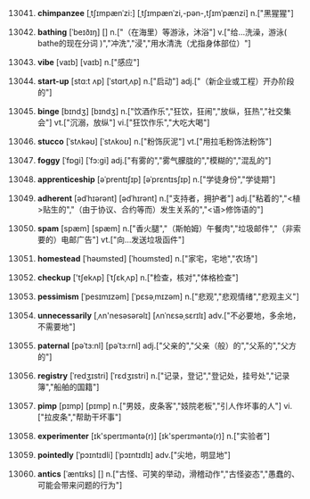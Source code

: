 13041. **chimpanzee**
[ˌtʃɪmpænˈzi:]  [ˌtʃɪmpænˈzi,-pən-,tʃɪmˈpænzi]
n.["黑猩猩"]  

13042. **bathing**
[ˈbeɪðɪŋ]  []
n.["（在海里）等游泳，沐浴"]  v.["给…洗澡，游泳( bathe的现在分词 )","冲洗","浸","用水清洗（尤指身体部位）"]  

13043. **vibe**
[vaɪb]  [vaɪb]
n.["感应"]  

13044. **start-up**
[stɑ:t ʌp]  [ˈstɑrtˌʌp]
n.["启动"]  adj.["（新企业或工程）开办阶段的"]  

13045. **binge**
[bɪndʒ]  [bɪndʒ]
n.["饮酒作乐","狂饮，狂闹","放纵，狂热","社交集会"]  vt.["沉溺，放纵"]  vi.["狂饮作乐","大吃大喝"]  

13046. **stucco**
[ˈstʌkəʊ]  [ˈstʌkoʊ]
n.["粉饰灰泥"]  vt.["用拉毛粉饰法粉饰"]  

13047. **foggy**
[ˈfɒgi]  [ˈfɔ:gi]
adj.["有雾的","雾气朦胧的","模糊的","混乱的"]  

13048. **apprenticeship**
[əˈprentɪʃɪp]  [əˈprɛntɪsʃɪp]
n.["学徒身份","学徒期"]  

13049. **adherent**
[ədˈhɪərənt]  [ədˈhɪrənt]
n.["支持者，拥护者"]  adj.["粘着的","<植>贴生的","（由于协议、合约等而）发生关系的","<语>修饰语的"]  

13050. **spam**
[spæm]  [spæm]
n.["香火腿","（斯帕姆）午餐肉","垃圾邮件","（非索要的）电邮广告"]  vt.["向…发送垃圾函件"]  

13051. **homestead**
[ˈhəʊmsted]  [ˈhoʊmsted]
n.["家宅，宅地","农场"]  

13052. **checkup**
['tʃekʌp]  [ˈtʃɛkˌʌp]
n.["检查，核对","体格检查"]  

13053. **pessimism**
[ˈpesɪmɪzəm]  [ˈpɛsəˌmɪzəm]
n.["悲观","悲观情绪","悲观主义"]  

13054. **unnecessarily**
[ˌʌn'nesəsərəlɪ]  [ʌnˈnɛsəˌsɛrɪlɪ]
adv.["不必要地，多余地，不需要地"]  

13055. **paternal**
[pəˈtɜ:nl]  [pəˈtɜ:rnl]
adj.["父亲的","父亲（般）的","父系的","父方的"]  

13056. **registry**
[ˈredʒɪstri]  [ˈrɛdʒɪstri]
n.["记录，登记","登记处，挂号处","记录簿","船舶的国籍"]  

13057. **pimp**
[pɪmp]  [pɪmp]
n.["男妓，皮条客","妓院老板","引人作坏事的人"]  vi.["拉皮条","帮助干坏事"]  

13058. **experimenter**
[ɪk'sperɪməntə(r)]  [ɪk'sperɪməntə(r)]
n.["实验者"]  

13059. **pointedly**
[ˈpɔɪntɪdli]  [ˈpɔɪntɪdlɪ]
adv.["尖地，明显地"]  

13060. **antics**
[ˈæntɪks]  []
n.["古怪、可笑的举动，滑稽动作","古怪姿态","愚蠢的、可能会带来问题的行为"]  


